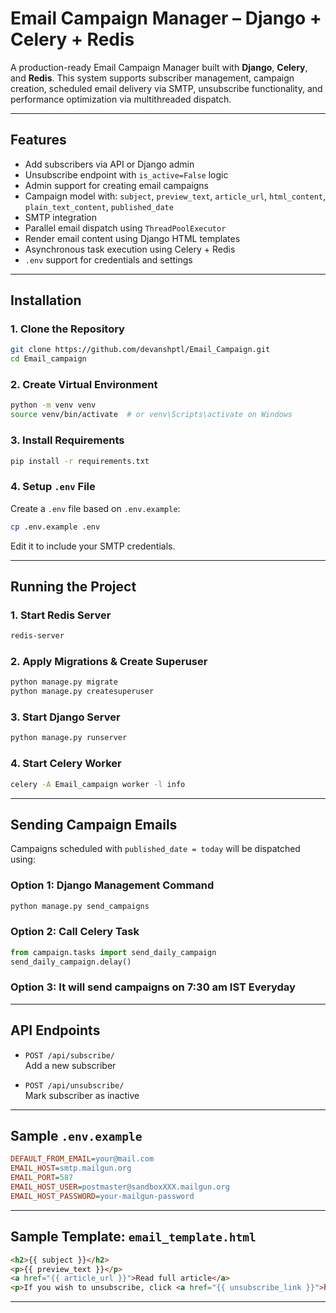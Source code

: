 #  Email Campaign Manager – Django + Celery + Redis

A production-ready Email Campaign Manager built with **Django**, **Celery**, and **Redis**. This system supports subscriber management, campaign creation, scheduled email delivery via SMTP, unsubscribe functionality, and performance optimization via multithreaded dispatch.

---

##  Features

-  Add subscribers via API or Django admin
-  Unsubscribe endpoint with `is_active=False` logic
-  Admin support for creating email campaigns
-  Campaign model with: `subject`, `preview_text`, `article_url`, `html_content`, `plain_text_content`, `published_date`
-  SMTP integration
-  Parallel email dispatch using `ThreadPoolExecutor`
- Render email content using Django HTML templates
- Asynchronous task execution using Celery + Redis
- `.env` support for credentials and settings

---


##  Installation

### 1. Clone the Repository

```bash
git clone https://github.com/devanshptl/Email_Campaign.git
cd Email_campaign
```

### 2. Create Virtual Environment

```bash
python -m venv venv
source venv/bin/activate  # or venv\Scripts\activate on Windows
```

### 3. Install Requirements

```bash
pip install -r requirements.txt
```

### 4. Setup `.env` File

Create a `.env` file based on `.env.example`:

```bash
cp .env.example .env
```

Edit it to include your  SMTP credentials.

---

##  Running the Project

### 1. Start Redis Server

```bash
redis-server
```

### 2. Apply Migrations & Create Superuser

```bash
python manage.py migrate
python manage.py createsuperuser
```

### 3. Start Django Server

```bash
python manage.py runserver
```

### 4. Start Celery Worker

```bash
celery -A Email_campaign worker -l info
```

---

## Sending Campaign Emails

Campaigns scheduled with `published_date = today` will be dispatched using:

### Option 1: Django Management Command

```bash
python manage.py send_campaigns
```

### Option 2: Call Celery Task

```python
from campaign.tasks import send_daily_campaign
send_daily_campaign.delay()
```
### Option 3: It will send campaigns on 7:30 am IST Everyday
---

##  API Endpoints

- `POST /api/subscribe/`  
  Add a new subscriber

- `POST /api/unsubscribe/`  
  Mark subscriber as inactive

---

##  Sample `.env.example`

```ini
DEFAULT_FROM_EMAIL=your@mail.com
EMAIL_HOST=smtp.mailgun.org
EMAIL_PORT=587
EMAIL_HOST_USER=postmaster@sandboxXXX.mailgun.org
EMAIL_HOST_PASSWORD=your-mailgun-password
```

---

##  Sample Template: `email_template.html`

```html
<h2>{{ subject }}</h2>
<p>{{ preview_text }}</p>
<a href="{{ article_url }}">Read full article</a>
<p>If you wish to unsubscribe, click <a href="{{ unsubscribe_link }}">here</a>.</p>
```

---


